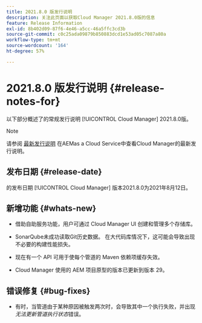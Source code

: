 ```yaml
---
title: 2021.8.0 版发行说明
description: 关注此页面以获取Cloud Manager 2021.8.0版的信息
feature: Release Information
exl-id: 8b402d09-87f6-4e46-a5cc-46a5ffc3cd3b
source-git-commit: c0c25ada09879b850883dcd1e53ad05c7087a80a
workflow-type: tm+mt
source-wordcount: '164'
ht-degree: 57%

---
```


# 2021.8.0 版发行说明 {#release-notes-for}

以下部分概述了的常规发行说明 [!UICONTROL Cloud Manager] 2021.8.0版。

>[!NOTE]
>请参阅 [最新发行说明](https://experienceleague.adobe.com/docs/experience-manager-cloud-service/onboarding/getting-access/release-notes-cloud-manager/release-notes-cm-current.html?lang=en#getting-access) 在AEMas a Cloud Service中查看Cloud Manager的最新发行说明。

## 发布日期 {#release-date}

的发布日期 [!UICONTROL Cloud Manager] 版本2021.8.0为2021年8月12日。


## 新增功能 {#whats-new}

* 借助自助服务功能，用户可通过 Cloud Manager UI 创建和管理多个存储库。

* SonarQube未成功读取Git历史数据。 在大代码库情况下，这可能会导致出现不必要的构建性能损失。

* 现在有一个 API 可用于使每个管道的 Maven 依赖项缓存失效。

* Cloud Manager 使用的 AEM 项目原型的版本已更新到版本 29。

## 错误修复 {#bug-fixes}

* 有时，当管道由于某种原因被触发两次时，会导致其中一个执行失败，并出现&#x200B;*无法更新管道执行状态*&#x200B;错误。
